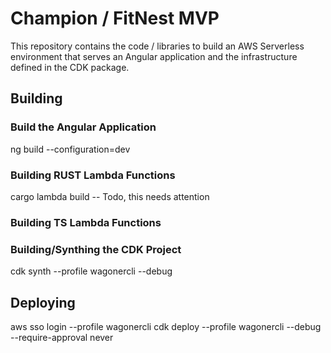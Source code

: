 # Champion / FitNest MVP

This repository contains the code / libraries to build an AWS Serverless environment that serves an Angular application and the infrastructure defined in the CDK package.

## Building

### Build the Angular Application
ng build --configuration=dev

### Building RUST Lambda Functions
cargo lambda build -- Todo, this needs attention

### Building TS Lambda Functions

### Building/Synthing the CDK Project
cdk synth --profile wagonercli --debug


## Deploying
aws sso login --profile wagonercli
cdk deploy --profile wagonercli --debug --require-approval never



<!--

# BEGIN GENERATED CONTENT

# ChampionMvp

This project was generated with [Angular CLI](https://github.com/angular/angular-cli) version 17.0.1.

## Development server

Run `ng serve` for a dev server. Navigate to `http://localhost:4200/`. The application will automatically reload if you change any of the source files.

## Code scaffolding

Run `ng generate component component-name` to generate a new component. You can also use `ng generate directive|pipe|service|class|guard|interface|enum|module`.

## Build

Run `ng build` to build the project. The build artifacts will be stored in the `dist/` directory.

## Running unit tests

Run `ng test` to execute the unit tests via [Karma](https://karma-runner.github.io).

## Running end-to-end tests

Run `ng e2e` to execute the end-to-end tests via a platform of your choice. To use this command, you need to first add a package that implements end-to-end testing capabilities.

## Further help

To get more help on the Angular CLI use `ng help` or go check out the [Angular CLI Overview and Command Reference](https://angular.io/cli) page.
-->